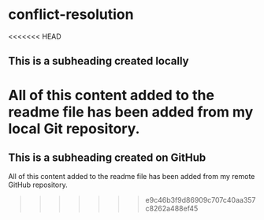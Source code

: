# conflict-resolution

<<<<<<< HEAD
 ## This is a subheading created locally

All of this content added to the readme file has been added from my local Git repository.
=======
## This is a subheading created on GitHub

All of this content added to the readme file has been added from my remote GitHub repository.
>>>>>>> e9c46b3f9d86909c707c40aa357c8262a488ef45
